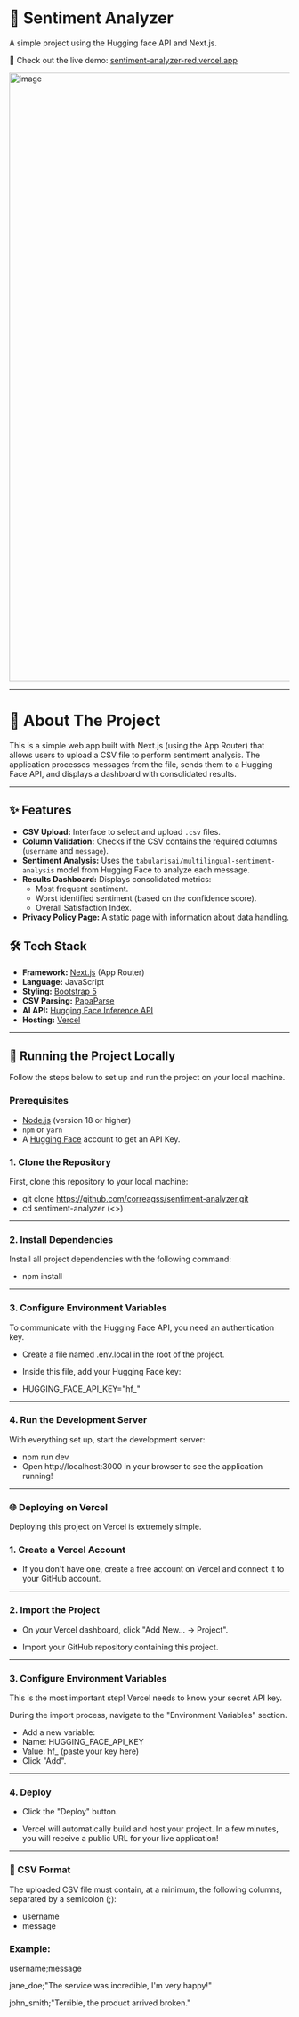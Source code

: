 # 🐼 Sentiment Analyzer

A simple project using the Hugging face API and Next.js.

🚀 Check out the live demo: [sentiment-analyzer-red.vercel.app](https://sentiment-analyzer-red.vercel.app/)

<img width="1857" height="1091" alt="image" src="https://github.com/user-attachments/assets/064734fa-e85b-4f9d-8887-26bf833d9899" />

---

# 📝 About The Project

This is a simple web app built with Next.js (using the App Router) that allows users to upload a CSV file to perform sentiment analysis. The application processes messages from the file, sends them to a Hugging Face API, and displays a dashboard with consolidated results.

---

## ✨ Features

-   **CSV Upload:** Interface to select and upload `.csv` files.
-   **Column Validation:** Checks if the CSV contains the required columns (`username` and `message`).
-   **Sentiment Analysis:** Uses the `tabularisai/multilingual-sentiment-analysis` model from Hugging Face to analyze each message.
-   **Results Dashboard:** Displays consolidated metrics:
    -   Most frequent sentiment.
    -   Worst identified sentiment (based on the confidence score).
    -   Overall Satisfaction Index.
-   **Privacy Policy Page:** A static page with information about data handling.

## 🛠️ Tech Stack

-   **Framework:** [Next.js](https://nextjs.org/) (App Router)
-   **Language:** JavaScript
-   **Styling:** [Bootstrap 5](https://getbootstrap.com/)
-   **CSV Parsing:** [PapaParse](https://www.papaparse.com/)
-   **AI API:** [Hugging Face Inference API](https://huggingface.co/inference-api)
-   **Hosting:** [Vercel](https://vercel.com/)

---

## 🚀 Running the Project Locally

Follow the steps below to set up and run the project on your local machine.

### Prerequisites

-   [Node.js](https://nodejs.org/en/) (version 18 or higher)
-   `npm` or `yarn`
-   A [Hugging Face](https://huggingface.co/) account to get an API Key.

### 1. Clone the Repository

First, clone this repository to your local machine:

- git clone https://github.com/correagss/sentiment-analyzer.git
- cd sentiment-analyzer (<>)

---

### 2. Install Dependencies

Install all project dependencies with the following command:

- npm install

---

### 3. Configure Environment Variables

To communicate with the Hugging Face API, you need an authentication key.

- Create a file named .env.local in the root of the project.
- Inside this file, add your Hugging Face key:

- HUGGING_FACE_API_KEY="hf_<your-key>"

---

### 4. Run the Development Server

With everything set up, start the development server:

- npm run dev
- Open http://localhost:3000 in your browser to see the application running!

---

### 🌐 Deploying on Vercel

Deploying this project on Vercel is extremely simple.

### 1. Create a Vercel Account

- If you don't have one, create a free account on Vercel and connect it to your GitHub account.

---

### 2. Import the Project

- On your Vercel dashboard, click "Add New... -> Project".

- Import your GitHub repository containing this project.

---

### 3. Configure Environment Variables

This is the most important step! Vercel needs to know your secret API key.

During the import process, navigate to the "Environment Variables" section.

- Add a new variable:
- Name: HUGGING_FACE_API_KEY
- Value: hf_<your-key> (paste your key here)
- Click "Add".

--- 

### 4. Deploy

- Click the "Deploy" button.

- Vercel will automatically build and host your project. In a few minutes, you will receive a public URL for your live application!

---

### 📄 CSV Format

The uploaded CSV file must contain, at a minimum, the following columns, separated by a semicolon (;):

- username
- message

### Example:

username;message

jane_doe;"The service was incredible, I'm very happy!"

john_smith;"Terrible, the product arrived broken."
